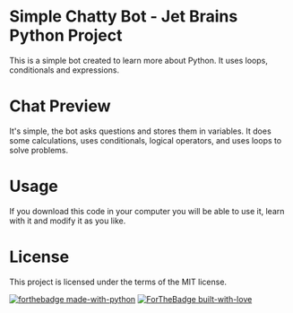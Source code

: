 # Simple Chatty Bot - Jet Brains Python Project
This is a simple bot created to learn more about Python. It uses loops, conditionals and expressions.

# Chat Preview
It's simple, the bot asks questions and stores them in variables. It does some calculations, uses conditionals, logical operators, and uses loops to solve problems.

# Usage
If you download this code in your computer you will be able to use it, learn with it and modify it as you like.

# License
This project is licensed under the terms of the MIT license.

[![forthebadge made-with-python](http://ForTheBadge.com/images/badges/made-with-python.svg)](https://www.python.org/)
[![ForTheBadge built-with-love](http://ForTheBadge.com/images/badges/built-with-love.svg)](https://GitHub.com/Naereen/)
